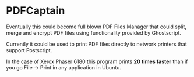 # PDFCaptain

Eventually this could become full blown PDF Files Manager that could split, merge and encrypt PDF files using functionality provided by Ghostscript.

Currently it could be used to print PDF files directly to network printers that support Postscript.

In the case of Xerox Phaser 6180 this program prints **20 times faster** than if you go File -> Print in any application in Ubuntu.
